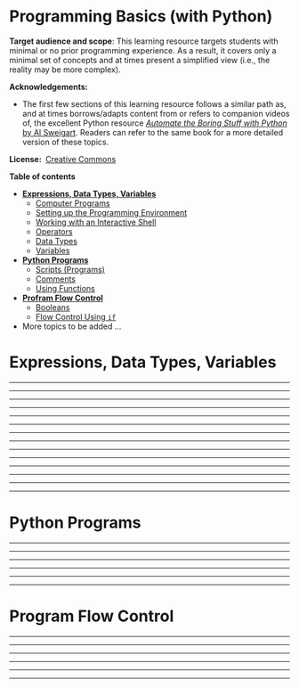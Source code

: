 <link rel="stylesheet" href="{{baseUrl}}/css/programming.css">

<div class="website-content">

# Programming Basics (with Python)

<tip-box> 

**Target audience and scope**: This learning resource targets students with minimal or no prior programming experience. As a result, it covers only a minimal set of concepts and at times present a simplified view (i.e., the reality may be more complex).

**Acknowledgements:**
* The first few sections of this learning resource follows a similar path as, and at times borrows/adapts content from or refers to companion videos of, the excellent Python resource [_Automate the Boring Stuff with Python_ by Al Sweigart](http://automatetheboringstuff.com/). Readers can refer to the same book for a more detailed version of these topics.

**License:&nbsp;** [Creative Commons](https://creativecommons.org/licenses/by-nc-sa/3.0/)
</tip-box>

**Table of contents**

* [**Expressions, Data Types, Variables**](#expressions-data-types-variables)
  * [Computer Programs](#computer-programs)
  * [Setting up the Programming Environment](#setting-up-the-programming-environment)
  * [Working with an Interactive Shell](#working-with-an-interactive-shell)
  * [Operators](#operators)
  * [Data Types](#data-types)
  * [Variables](#variables)
* [**Python Programs**](#python-programs)
  * [Scripts (Programs)](#scripts-programs)
  * [Comments](#comments)
  * [Using Functions](#using-functions)
* [**Profram Flow Control**](#program-flow-control)
  * [Booleans](#booleans)
  * [Flow Control Using `if`](#flow-control-using-if)
* More topics to be added ...


# Expressions, Data Types, Variables

<include src="programs/text.md" /><hr><hr>
<include src="environment/text.md" /><hr><hr>
<include src="shell/text.md" /><hr><hr>
<include src="operators/text.md" /><hr><hr>
<include src="types/text.md" /><hr><hr>
<include src="variables/text.md" /><hr><hr>
<include src="exercises/circle.md" /><hr><hr>

# Python Programs

<include src="scripts/text.md" /><hr><hr>
<include src="comments/text.md" /><hr><hr>
<include src="usingFunctions/text.md" /><hr><hr>

# Program Flow Control

<include src="booleans/text.md" /><hr><hr>
<include src="if/text.md" /><hr><hr>
<include src="exercises/grades.md" /><hr><hr>

</div>